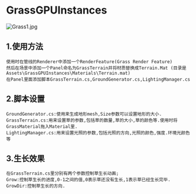 # GrassGPUInstances
![Grass1.jpg](..%2FPictures%2FScreenShot%2FGrass1.jpg)
## 1.使用方法
    使用时在管线的Renderer中添加一个RenderFeature(Grass Render Feature)
    然后在场景中添加一个Panel命名为GrassTerrain并将材质替换成Terrain.Mat (目录是Assets\GrassGPUInstances\Materials\Terrain.mat)
    在Panel里面添加脚本GrassTerrain.cs,GroundGenerator.cs,LightingManager.cs
## 2.脚本设置
    GroundGenerator.cs:使用来生成地形mesh,Size参数可以设置地形的大小.
    GrassTerrain.cs:用来设置草的参数,包括草的数量,草的大小,草的颜色等.使用时将GrassMaterial拖入Material里.
    LightingManager.cs:用来设置光照的参数,包括光照的方向,光照的颜色,强度.环境光颜色等
## 3.生长效果
    在GrassTerrain.cs里分别有两个参数控制草生长动画;
    Grow:控制草生长的进度,0-1之间的值,0表示草还没有生长,1表示草已经生长完毕.
    GrowDir:控制草生长的方向.
